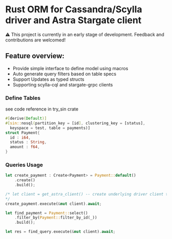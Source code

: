 # Rust ORM for Cassandra/Scylla driver and Astra Stargate client

⚠️ This project is currently in an early stage of development. Feedback and contributions are
welcomed!

## Feature overview:
- Provide simple interface to define model using macros
- Auto generate query filters based on table specs
- Support Updates as typed structs
- Supporting scylla-cql and stargate-grpc clients

### Define Tables
see code reference in try_sin crate
  ```rust
#[derive(Default)]
#[sin::nosql(partition_key = [id], clustering_key = [status],
    keyspace = test, table = payments)]
struct Payment{
    id : i64,
    status : String,
    amount : f64,
}
  ```

### Queries Usage
```rust
let create_payment : Create<Payment> = Payment::default()
    .create()
    .build();

/* let client = get_astra_client() -- create underlying driver client that you use for scylla/cassandra. check traits/clients to see supported drivers
*/
create_payment.execute(&mut client).await;

let find_payment = Payment::select()
    .filter_by(Payment::filter_by_id(_))
    .build();

let res = find_query.execute(&mut client).await;
```

